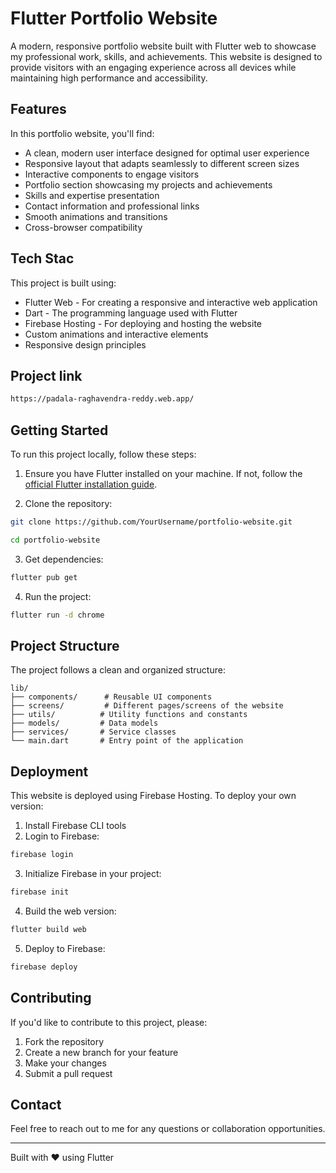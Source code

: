# Flutter Portfolio Website

A modern, responsive portfolio website built with Flutter web to showcase my professional work, skills, and achievements. This website is designed to provide visitors with an engaging experience across all devices while maintaining high performance and accessibility.

## Features

In this portfolio website, you'll find:

- A clean, modern user interface designed for optimal user experience
- Responsive layout that adapts seamlessly to different screen sizes
- Interactive components to engage visitors
- Portfolio section showcasing my projects and achievements
- Skills and expertise presentation
- Contact information and professional links
- Smooth animations and transitions
- Cross-browser compatibility

## Tech Stac

This project is built using:

- Flutter Web - For creating a responsive and interactive web application
- Dart - The programming language used with Flutter
- Firebase Hosting - For deploying and hosting the website
- Custom animations and interactive elements
- Responsive design principles


## Project link

```bash
https://padala-raghavendra-reddy.web.app/
```


## Getting Started

To run this project locally, follow these steps:

1. Ensure you have Flutter installed on your machine. If not, follow the [official Flutter installation guide](https://flutter.dev/docs/get-started/install).

2. Clone the repository:
```bash
git clone https://github.com/YourUsername/portfolio-website.git
```
```bash
cd portfolio-website
```

3. Get dependencies:
```bash
flutter pub get
```

4. Run the project:
```bash
flutter run -d chrome
```

## Project Structure

The project follows a clean and organized structure:

```
lib/
├── components/      # Reusable UI components
├── screens/         # Different pages/screens of the website
├── utils/          # Utility functions and constants
├── models/         # Data models
├── services/       # Service classes
└── main.dart       # Entry point of the application
```

## Deployment

This website is deployed using Firebase Hosting. To deploy your own version:

1. Install Firebase CLI tools
2. Login to Firebase:
```bash
firebase login
```

3. Initialize Firebase in your project:
```bash
firebase init
```

4. Build the web version:
```bash
flutter build web
```

5. Deploy to Firebase:
```bash
firebase deploy
```

## Contributing

If you'd like to contribute to this project, please:

1. Fork the repository
2. Create a new branch for your feature
3. Make your changes
4. Submit a pull request

## Contact

Feel free to reach out to me for any questions or collaboration opportunities.



---

Built with ❤️ using Flutter

